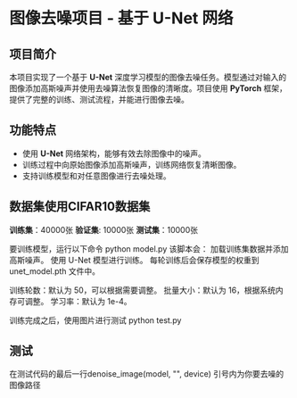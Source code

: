 # 图像去噪项目 - 基于 U-Net 网络

## 项目简介

本项目实现了一个基于 **U-Net** 深度学习模型的图像去噪任务。模型通过对输入的图像添加高斯噪声并使用去噪算法恢复图像的清晰度。项目使用 **PyTorch** 框架，提供了完整的训练、测试流程，并能进行图像去噪。

## 功能特点

- 使用 **U-Net** 网络架构，能够有效去除图像中的噪声。
- 训练过程中向原始图像添加高斯噪声，训练网络恢复清晰图像。
- 支持训练模型和对任意图像进行去噪处理。
  
## 数据集使用CIFAR10数据集
**训练集**：40000张
**验证集**: 10000张
**测试集**：10000张

要训练模型，运行以下命令
python model.py
该脚本会：
    加载训练集数据并添加高斯噪声。
    使用 U-Net 模型进行训练。
    每轮训练后会保存模型的权重到 unet_model.pth 文件中。
    
训练轮数：默认为 50，可以根据需要调整。
批量大小：默认为 16，根据系统内存可调整。
学习率：默认为 1e-4。

训练完成之后，使用图片进行测试
python test.py


## 测试
在测试代码的最后一行denoise_image(model, "", device)  引号内为你要去噪的图像路径

    
